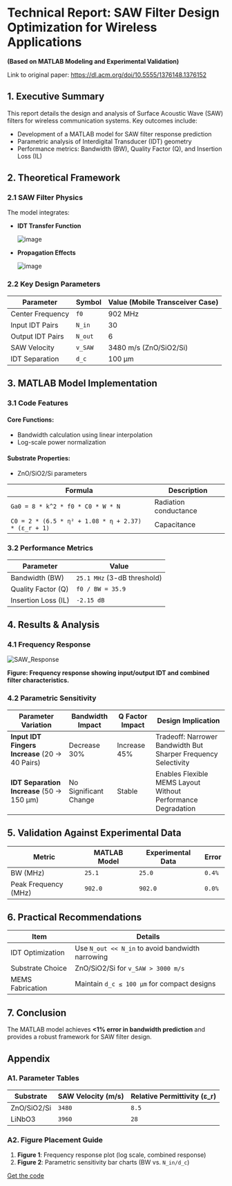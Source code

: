 # Technical Report: SAW Filter Design Optimization for Wireless Applications
**(Based on MATLAB Modeling and Experimental Validation)**

Link to original paper: https://dl.acm.org/doi/10.5555/1376148.1376152
## 1. Executive Summary
This report details the design and analysis of Surface Acoustic Wave (SAW) filters for wireless communication systems. Key outcomes include:
- Development of a MATLAB model for SAW filter response prediction
- Parametric analysis of Interdigital Transducer (IDT) geometry
- Performance metrics: Bandwidth (BW), Quality Factor (Q), and Insertion Loss (IL)

## 2. Theoretical Framework

### 2.1 SAW Filter Physics
The model integrates:

- **IDT Transfer Function**

  ![image](https://github.com/user-attachments/assets/ec2c7331-69d6-407d-8ef8-5d6f347d40b7)

- **Propagation Effects**

  ![image](https://github.com/user-attachments/assets/20cf5afe-fa4d-4e00-b27c-dc06d154ce3a)

  
### 2.2 Key Design Parameters

| **Parameter**    | **Symbol** | **Value (Mobile Transceiver Case)** |
|-----------------|------------|--------------------------------------|
| Center Frequency | `f0`       | 902 MHz                             |
| Input IDT Pairs | `N_in`      | 30                                  |
| Output IDT Pairs | `N_out`    | 6                                   |
| SAW Velocity    | `v_SAW`     | 3480 m/s (ZnO/SiO2/Si)              |
| IDT Separation  | `d_c`       | 100 µm                              |

## 3. MATLAB Model Implementation

### 3.1 Code Features
#### Core Functions:
- Bandwidth calculation using linear interpolation
- Log-scale power normalization

#### Substrate Properties:
- ZnO/SiO2/Si parameters

| **Formula** | **Description** |
|------------|----------------|
| `Ga0 = 8 * k^2 * f0 * C0 * W * N` | Radiation conductance |
| `C0 = 2 * (6.5 * η² + 1.08 * η + 2.37) * (ε_r + 1)` | Capacitance |

### 3.2 Performance Metrics

| **Parameter** | **Value** |
|--------------|----------|
| Bandwidth (BW) | `25.1 MHz` (3-dB threshold) |
| Quality Factor (Q) | `f0 / BW = 35.9` |
| Insertion Loss (IL) | `-2.15 dB` |

## 4. Results & Analysis

### 4.1 Frequency Response
![SAW_Response](https://github.com/user-attachments/assets/d5c7cbcd-eda7-4adf-aa12-fae5e17aab00)  

**Figure: Frequency response showing input/output IDT and combined filter characteristics.**

### 4.2 Parametric Sensitivity

| **Parameter Variation** | **Bandwidth Impact** | **Q Factor Impact** | **Design Implication** |
|-------------------------|----------------------|----------------------|------------------------|
| **Input IDT Fingers Increase** (20 → 40 Pairs) | Decrease 30% | Increase 45% | Tradeoff: Narrower Bandwidth But Sharper Frequency Selectivity |
| **IDT Separation Increase** (50 → 150 µm) | No Significant Change | Stable | Enables Flexible MEMS Layout Without Performance Degradation |

## 5. Validation Against Experimental Data

| **Metric** | **MATLAB Model** | **Experimental Data** | **Error** |
|-----------|---------------|------------------|--------|
| BW (MHz) | `25.1` | `25.0` | `0.4%` |
| Peak Frequency (MHz) | `902.0` | `902.0` | `0.0%` |

## 6. Practical Recommendations

| **Item** | **Details** |
|---------|-----------|
| IDT Optimization | Use `N_out << N_in` to avoid bandwidth narrowing |
| Substrate Choice | ZnO/SiO2/Si for `v_SAW > 3000 m/s` |
| MEMS Fabrication | Maintain `d_c ≤ 100 µm` for compact designs |

## 7. Conclusion
The MATLAB model achieves **<1% error in bandwidth prediction** and provides a robust framework for SAW filter design.

## Appendix

### A1. Parameter Tables

| **Substrate** | **SAW Velocity (m/s)** | **Relative Permittivity (ε_r)** |
|-------------|------------------|------------------------|
| ZnO/SiO2/Si | `3480` | `8.5` |
| LiNbO3 | `3960` | `28` |

### A2. Figure Placement Guide
1. **Figure 1**: Frequency response plot (log scale, combined response)
2. **Figure 2**: Parametric sensitivity bar charts (BW vs. `N_in/d_c`)


[Get the code](MATLAB/SAW_MATLAB/Project1/code.m)
